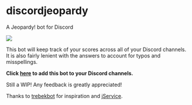 # discordjeopardy

A Jeopardy! bot for Discord

![](https://i.imgur.com/QTts4bu.jpg)

This bot will keep track of your scores across all of your Discord channels. It is also fairly lenient with the answers to account for typos and misspellings.

**Click [here](https://discordapp.com/oauth2/authorize?&client_id=400786664861204481&scope=bot&permissions=0) to add this bot to your Discord channels.**

Still a WIP! Any feedback is greatly appreciated!

Thanks to [trebekbot](https://github.com/gesteves/trebekbot) for inspiration and [jService](http://jservice.io/).
